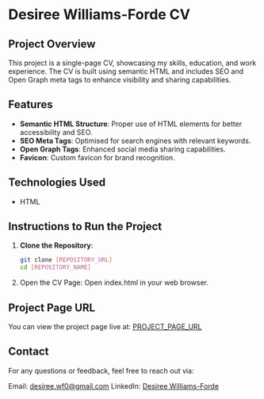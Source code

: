 # Desiree Williams-Forde CV

## Project Overview
This project is a single-page CV, showcasing my skills, education, and work experience. The CV is built using semantic HTML and includes SEO and Open Graph meta tags to enhance visibility and sharing capabilities.

## Features
- **Semantic HTML Structure**: Proper use of HTML elements for better accessibility and SEO.
- **SEO Meta Tags**: Optimised for search engines with relevant keywords.
- **Open Graph Tags**: Enhanced social media sharing capabilities.
- **Favicon**: Custom favicon for brand recognition.

## Technologies Used
- HTML

## Instructions to Run the Project
1. **Clone the Repository**:
   ```bash
   git clone [REPOSITORY_URL]
   cd [REPOSITORY_NAME]
   
2. Open the CV Page: Open index.html in your web browser.

## Project Page URL
You can view the project page live at: [PROJECT_PAGE_URL](https://roadmap.sh/projects/single-page-cv)

## Contact
For any questions or feedback, feel free to reach out via:

Email: desiree.wf0@gmail.com
LinkedIn: [Desiree Williams-Forde](https://www.linkedin.com/in/dwilliamsforde/)

